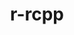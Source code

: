 ---
title: "r-rcpp"
layout: cache
categories: [package, develop-2025-02-02]
meta: {"versions": ["1.0.13-1"], "compilers": ["gcc@=11.4.0", "gcc@=7.5.0"], "oss": ["ubuntu18.04", "ubuntu22.04"], "platforms": ["linux"], "targets": ["x86_64_v3"], "stacks": ["build_systems", "hep", "root"], "num_specs": 2, "num_specs_by_stack": {"root": 2, "build_systems": 1, "hep": 1}}
spec_details: [{"hash": "lkc7i2uwvghrysieurbvitt4lamlc3cl", "compiler": "gcc@=7.5.0", "versions": ["1.0.13-1"], "os": "ubuntu18.04", "platform": "linux", "target": "x86_64_v3", "variants": ["build_system=generic"], "stacks": ["root", "build_systems"], "size": "-", "tarball": "https://binaries.spack.io/develop-2025-02-02/build_cache/linux-ubuntu18.04-x86_64_v3/gcc-7.5.0/r-rcpp-1.0.13-1/linux-ubuntu18.04-x86_64_v3-gcc-7.5.0-r-rcpp-1.0.13-1-lkc7i2uwvghrysieurbvitt4lamlc3cl.spack"}, {"hash": "itvpazedoq7qmmnnolxc6mjuunwdnwt2", "compiler": "gcc@=11.4.0", "versions": ["1.0.13-1"], "os": "ubuntu22.04", "platform": "linux", "target": "x86_64_v3", "variants": ["build_system=generic"], "stacks": ["root", "hep"], "size": "-", "tarball": "https://binaries.spack.io/develop-2025-02-02/build_cache/linux-ubuntu22.04-x86_64_v3/gcc-11.4.0/r-rcpp-1.0.13-1/linux-ubuntu22.04-x86_64_v3-gcc-11.4.0-r-rcpp-1.0.13-1-itvpazedoq7qmmnnolxc6mjuunwdnwt2.spack"}]
---